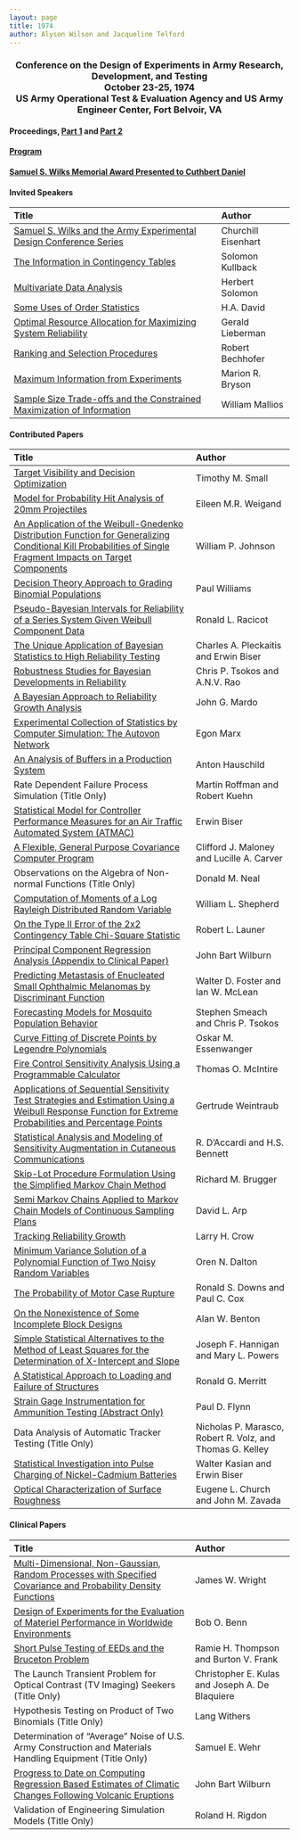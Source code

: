 ```yaml
---
layout: page
title: 1974
author: Alyson Wilson and Jacqueline Telford
---
```

<div align="center"><h3>Conference on the Design of Experiments in Army Research, Development, and Testing<br>
October 23-25, 1974<br>
US Army Operational Test & Evaluation Agency and US Army Engineer Center, Fort Belvoir, VA</h3></div>


#### Proceedings, [Part 1](https://alysongwilson.github.io/ACAS/DOE3/DOE20_Part1.pdf#page=1) and [Part 2](https://alysongwilson.github.io/ACAS/DOE3/DOE20_Part2.pdf#page=1)
#### [Program](https://alysongwilson.github.io/ACAS/DOE3/DOE20_Part1.pdf#page=9)

#### [Samuel S. Wilks Memorial Award Presented to Cuthbert Daniel](https://alysongwilson.github.io/ACAS/DOE3/DOE20_Part1.pdf#page=477)


#### Invited Speakers
 
| Title | Author |
| :--- | :--- |
| [Samuel S. Wilks and the Army Experimental Design Conference Series](https://alysongwilson.github.io/ACAS/DOE3/DOE20Eisenhart.pdf) | Churchill Eisenhart |
| [The Information in Contingency Tables](https://alysongwilson.github.io/ACAS/DOE3/DOE20_Part1.pdf#page=67) | Solomon Kullback |
| [Multivariate Data Analysis](https://alysongwilson.github.io/ACAS/DOE3/DOE20_Part2.pdf#page=147) | Herbert Solomon |
| [Some Uses of Order Statistics](https://alysongwilson.github.io/ACAS/DOE3/DOE20_Part2.pdf#page=370) | H.A. David |
| [Optimal Resource Allocation for Maximizing System Reliability](https://alysongwilson.github.io/ACAS/DOE3/DOE20_Part2.pdf#page=382) | Gerald Lieberman |
| [Ranking and Selection Procedures](https://alysongwilson.github.io/ACAS/DOE3/DOE20_Part2.pdf#page=464) | Robert Bechhofer |
| [Maximum Information from Experiments](https://alysongwilson.github.io/ACAS/DOE3/DOE20_Part2.pdf#page=485) | Marion R. Bryson |
| [Sample Size Trade-offs and the Constrained Maximization of Information](https://alysongwilson.github.io/ACAS/DOE3/DOE20_Part2.pdf#page=496) | William Mallios |


#### Contributed Papers

| Title | Author |
| :--- | :--- |
| [Target Visibility and Decision Optimization](https://alysongwilson.github.io/ACAS/DOE3/DOE20_Part1.pdf#page=145) | Timothy M. Small |
| [Model for Probability Hit Analysis of 20mm Projectiles](https://alysongwilson.github.io/ACAS/DOE3/DOE20_Part1.pdf#page=161) | Eileen M.R. Weigand |
| [An Application of the Weibull-Gnedenko Distribution Function for Generalizing Conditional Kill Probabilities of Single Fragment Impacts on Target Components](https://alysongwilson.github.io/ACAS/DOE3/DOE20_Part1.pdf#page=173) | William P. Johnson |
| [Decision Theory Approach to Grading Binomial Populations](https://alysongwilson.github.io/ACAS/DOE3/DOE20_Part1.pdf#page=189) | Paul Williams |
| [Pseudo-Bayesian Intervals for Reliability of a Series System Given Weibull Component Data](https://alysongwilson.github.io/ACAS/DOE3/DOE20_Part1.pdf#page=199) | Ronald L. Racicot |
| [The Unique Application of Bayesian Statistics to High Reliability Testing](https://alysongwilson.github.io/ACAS/DOE3/DOE20_Part1.pdf#page=213) | Charles A. Pleckaitis and Erwin Biser |
| [Robustness Studies for Bayesian Developments in Reliability](https://alysongwilson.github.io/ACAS/DOE3/DOE20_Part1.pdf#page=291) | Chris P. Tsokos and A.N.V. Rao |
| [A Bayesian Approach to Reliability Growth Analysis](https://alysongwilson.github.io/ACAS/DOE3/DOE20_Part1.pdf#page=321) | John G. Mardo |
| [Experimental Collection of Statistics by Computer Simulation: The Autovon Network](https://alysongwilson.github.io/ACAS/DOE3/DOE20_Part1.pdf#page=341) | Egon Marx |
| [An Analysis of Buffers in a Production System](https://alysongwilson.github.io/ACAS/DOE3/DOE20_Part1.pdf#page=349) | Anton Hauschild |
| Rate Dependent Failure Process Simulation (Title Only) | Martin Roffman and Robert Kuehn |
| [Statistical Model for Controller Performance Measures for an Air Traffic Automated System (ATMAC)](https://alysongwilson.github.io/ACAS/DOE3/DOE20_Part1.pdf#page=357) | Erwin Biser |
| [A Flexible, General Purpose Covariance Computer Program](https://alysongwilson.github.io/ACAS/DOE3/DOE20_Part1.pdf#page=421) | Clifford J. Maloney and Lucille A. Carver |
| Observations on the Algebra of Non-normal Functions (Title Only) | Donald M. Neal |
| [Computation of Moments of a Log Rayleigh Distributed Random Variable](https://alysongwilson.github.io/ACAS/DOE3/DOE20_Part1.pdf#page=459) | William L. Shepherd |
| [On the Type II Error of the 2x2 Contingency Table Chi-Square Statistic](https://alysongwilson.github.io/ACAS/DOE3/DOE20_Part1.pdf#page=467) | Robert L. Launer |
| [Principal Component Regression Analysis (Appendix to Clinical Paper)](https://alysongwilson.github.io/ACAS/DOE3/DOE20_Part2.pdf#page=30) | John Bart Wilburn |
| [Predicting Metastasis of Enucleated Small Ophthalmic Melanomas by Discriminant Function](https://alysongwilson.github.io/ACAS/DOE3/DOE20_Part2.pdf#page=67) | Walter D. Foster and Ian W. McLean |
| [Forecasting Models for Mosquito Population Behavior](https://alysongwilson.github.io/ACAS/DOE3/DOE20_Part2.pdf#page=73) | Stephen Smeach and Chris P. Tsokos |
| [Curve Fitting of Discrete Points by Legendre Polynomials](https://alysongwilson.github.io/ACAS/DOE3/DOE20_Part2.pdf#page=84) | Oskar M. Essenwanger |
| [Fire Control Sensitivity Analysis Using a Programmable Calculator](https://alysongwilson.github.io/ACAS/DOE3/DOE20_Part2.pdf#page=102) | Thomas O. McIntire |
| [Applications of Sequential Sensitivity Test Strategies and Estimation Using a Weibull Response Function for Extreme Probabilities and Percentage Points](https://alysongwilson.github.io/ACAS/DOE3/DOE20_Part2.pdf#page=119) | Gertrude Weintraub |
| [Statistical Analysis and Modeling of Sensitivity Augmentation in Cutaneous Communications](https://alysongwilson.github.io/ACAS/DOE3/DOE20_Part2.pdf#page=140) | R. D’Accardi and H.S. Bennett |
| [Skip-Lot Procedure Formulation Using the Simplified Markov Chain Method](https://alysongwilson.github.io/ACAS/DOE3/DOE20_Part2.pdf#page=184) | Richard M. Brugger |
| [Semi Markov Chains Applied to Markov Chain Models of Continuous Sampling Plans](https://alysongwilson.github.io/ACAS/DOE3/DOE20_Part2.pdf#page=194) | David L. Arp |
| [Tracking Reliability Growth](https://alysongwilson.github.io/ACAS/DOE3/DOE20_Part2.pdf#page=277) | Larry H. Crow |
| [Minimum Variance Solution of a Polynomial Function of Two Noisy Random Variables](https://alysongwilson.github.io/ACAS/DOE3/DOE20_Part2.pdf#page=291) | Oren N. Dalton |
| [The Probability of Motor Case Rupture](https://alysongwilson.github.io/ACAS/DOE3/DOE20_Part2.pdf#page=339) | Ronald S. Downs and Paul C. Cox |
| [On the Nonexistence of Some Incomplete Block Designs](https://alysongwilson.github.io/ACAS/DOE3/DOE20_Part2.pdf#page=362) | Alan W. Benton |
| [Simple Statistical Alternatives to the Method of Least Squares for the Determination of X-Intercept and Slope](https://alysongwilson.github.io/ACAS/DOE3/DOE20_Part2.pdf#page=394) | Joseph F. Hannigan and Mary L. Powers |
| [A Statistical Approach to Loading and Failure of Structures](https://alysongwilson.github.io/ACAS/DOE3/DOE20_Part2.pdf#page=411) | Ronald G. Merritt |
| [Strain Gage Instrumentation for Ammunition Testing (Abstract Only)](https://alysongwilson.github.io/ACAS/DOE3/DOE20_Part2.pdf#page=423) | Paul D. Flynn |
| Data Analysis of Automatic Tracker Testing (Title Only) | Nicholas P. Marasco, Robert R. Volz, and Thomas G. Kelley |
| [Statistical Investigation into Pulse Charging of Nickel-Cadmium Batteries](https://alysongwilson.github.io/ACAS/DOE3/DOE20_Part2.pdf#page=424) | Walter Kasian and Erwin Biser |
| [Optical Characterization of Surface Roughness](https://alysongwilson.github.io/ACAS/DOE3/DOE20_Part2.pdf#page=448) | Eugene L. Church and John M. Zavada |


#### Clinical Papers

| Title | Author |
| :--- | :--- |
| [Multi-Dimensional, Non-Gaussian, Random Processes with Specified Covariance and Probability Density Functions](https://alysongwilson.github.io/ACAS/DOE3/DOE20_Part1.pdf#page=73) | James W. Wright |
| [Design of Experiments for the Evaluation of Materiel Performance in Worldwide Environments](https://alysongwilson.github.io/ACAS/DOE3/DOE20_Part1.pdf#page=99) | Bob O. Benn |
| [Short Pulse Testing of EEDs and the Bruceton Problem](https://alysongwilson.github.io/ACAS/DOE3/DOE20_Part1.pdf#page=125) | Ramie H. Thompson and Burton V. Frank |
| The Launch Transient Problem for Optical Contrast (TV Imaging) Seekers (Title Only) | Christopher E. Kulas and Joseph A. De Blaquiere |
| Hypothesis Testing on Product of Two Binomials (Title Only) | Lang Withers |
| Determination of “Average” Noise of U.S. Army Construction and Materials Handling Equipment (Title Only) | Samuel E. Wehr |
| [Progress to Date on Computing Regression Based Estimates of Climatic Changes Following Volcanic Eruptions](https://alysongwilson.github.io/ACAS/DOE3/DOE20_Part2.pdf#page=7) | John Bart Wilburn |
| Validation of Engineering Simulation Models (Title Only) | Roland H. Rigdon |
